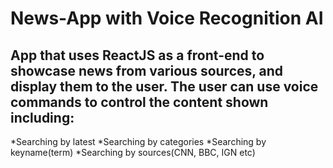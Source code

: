 # News-App with Voice Recognition AI

## App that uses ReactJS as a front-end to showcase news from various sources, and display them to the user. The user can use voice commands to control the content shown including:

*Searching by latest
*Searching by categories
*Searching by keyname(term)
*Searching by sources(CNN, BBC, IGN etc)